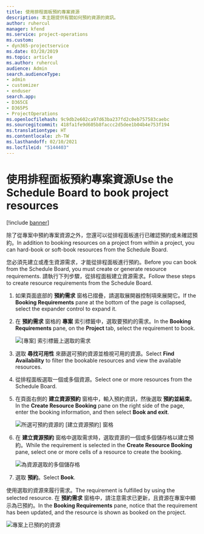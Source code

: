 ```yaml
---
title: 使用排程面板預約專案資源
description: 本主題提供有關如何預約資源的資訊。
author: ruhercul
manager: kfend
ms.service: project-operations
ms.custom:
- dyn365-projectservice
ms.date: 03/28/2019
ms.topic: article
ms.author: ruhercul
audience: Admin
search.audienceType:
- admin
- customizer
- enduser
search.app:
- D365CE
- D365PS
- ProjectOperations
ms.openlocfilehash: 9c9db2e602ca97d63ba237fd2c0eb757583caebc
ms.sourcegitcommit: 418fa1fe9d605b8faccc2d5dee1b04b4e753f194
ms.translationtype: HT
ms.contentlocale: zh-TW
ms.lasthandoff: 02/10/2021
ms.locfileid: "5144403"
---
```

# <a name="use-the-schedule-board-to-book-project-resources"></a><span data-ttu-id="c587d-103">使用排程面板預約專案資源</span><span class="sxs-lookup"><span data-stu-id="c587d-103">Use the Schedule Board to book project resources</span></span>

[!include [banner](../includes/psa-now-project-operations.md)]

<span data-ttu-id="c587d-104">除了從專案中預約專案資源之外，您還可以從排程面板進行已確認預約或未確認預約。</span><span class="sxs-lookup"><span data-stu-id="c587d-104">In addition to booking resources on a project from within a project, you can hard-book or soft-book resources from the Schedule Board.</span></span>

<span data-ttu-id="c587d-105">您必須先建立或產生資源需求，才能從排程面板進行預約。</span><span class="sxs-lookup"><span data-stu-id="c587d-105">Before you can book from the Schedule Board, you must create or generate resource requirements.</span></span> <span data-ttu-id="c587d-106">請執行下列步驟，從排程面板建立資源需求。</span><span class="sxs-lookup"><span data-stu-id="c587d-106">Follow these steps to create resource requirements from the Schedule Board.</span></span>

1. <span data-ttu-id="c587d-107">如果頁面底部的 **預約需求** 窗格已摺疊，請選取展開器控制項來展開它。</span><span class="sxs-lookup"><span data-stu-id="c587d-107">If the **Booking Requirements** pane at the bottom of the page is collapsed, select the expander control to expand it.</span></span>
2. <span data-ttu-id="c587d-108">在 **預約需求** 窗格的 **專案** 索引標籤中，選取要預約的需求。</span><span class="sxs-lookup"><span data-stu-id="c587d-108">In the **Booking Requirements** pane, on the **Project** tab, select the requirement to book.</span></span>

    ![[專案] 索引標籤上選取的需求](media/Resource-Management-image73.png)

3. <span data-ttu-id="c587d-110">選取 **尋找可用性** 來篩選可預約資源並檢視可用的資源。</span><span class="sxs-lookup"><span data-stu-id="c587d-110">Select **Find Availability** to filter the bookable resources and view the available resources.</span></span> 
4. <span data-ttu-id="c587d-111">從排程面板選取一個或多個資源。</span><span class="sxs-lookup"><span data-stu-id="c587d-111">Select one or more resources from the Schedule Board.</span></span> 
5. <span data-ttu-id="c587d-112">在頁面右側的 **建立資源預約** 窗格中，輸入預約資訊，然後選取 **預約並結束**。</span><span class="sxs-lookup"><span data-stu-id="c587d-112">In the **Create Resource Booking** pane on the right side of the page, enter the booking information, and then select **Book and exit**.</span></span>

    ![所選可預約資源的 [建立資源預約] 窗格](media/Resource-Management-image74.png)

6. <span data-ttu-id="c587d-114">在 **建立資源預約** 窗格中選取需求時，選取資源的一個或多個儲存格以建立預約。</span><span class="sxs-lookup"><span data-stu-id="c587d-114">While the requirement is selected in the **Create Resource Booking** pane, select one or more cells of a resource to create the booking.</span></span>

    ![為資源選取的多個儲存格](media/Resource-Management-image75.png)

7. <span data-ttu-id="c587d-116">選取 **預約**。</span><span class="sxs-lookup"><span data-stu-id="c587d-116">Select **Book**.</span></span>

<span data-ttu-id="c587d-117">使用選取的資源來履行需求。</span><span class="sxs-lookup"><span data-stu-id="c587d-117">The requirement is fulfilled by using the selected resource.</span></span> <span data-ttu-id="c587d-118">在 **預約需求** 窗格中，請注意需求已更新，且資源在專案中顯示為已預約。</span><span class="sxs-lookup"><span data-stu-id="c587d-118">In the **Booking Requirements** pane, notice that the requirement has been updated, and the resource is shown as booked on the project.</span></span>

![專案上已預約的資源](media/Resource-Management-image76.png)
